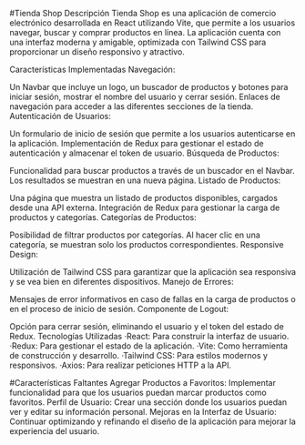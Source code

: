 #Tienda Shop
Descripción
Tienda Shop es una aplicación de comercio electrónico desarrollada en React utilizando Vite, que permite a los usuarios navegar, buscar y comprar productos en línea. La aplicación cuenta con una interfaz moderna y amigable, optimizada con Tailwind CSS para proporcionar un diseño responsivo y atractivo.

Características Implementadas
Navegación:

Un Navbar que incluye un logo, un buscador de productos y botones para iniciar sesión, mostrar el nombre del usuario y cerrar sesión.
Enlaces de navegación para acceder a las diferentes secciones de la tienda.
Autenticación de Usuarios:

Un formulario de inicio de sesión que permite a los usuarios autenticarse en la aplicación.
Implementación de Redux para gestionar el estado de autenticación y almacenar el token de usuario.
Búsqueda de Productos:

Funcionalidad para buscar productos a través de un buscador en el Navbar. Los resultados se muestran en una nueva página.
Listado de Productos:

Una página que muestra un listado de productos disponibles, cargados desde una API externa.
Integración de Redux para gestionar la carga de productos y categorías.
Categorías de Productos:

Posibilidad de filtrar productos por categorías. Al hacer clic en una categoría, se muestran solo los productos correspondientes.
Responsive Design:

Utilización de Tailwind CSS para garantizar que la aplicación sea responsiva y se vea bien en diferentes dispositivos.
Manejo de Errores:

Mensajes de error informativos en caso de fallas en la carga de productos o en el proceso de inicio de sesión.
Componente de Logout:

Opción para cerrar sesión, eliminando el usuario y el token del estado de Redux.
Tecnologías Utilizadas
·React: Para construir la interfaz de usuario.
·Redux: Para gestionar el estado de la aplicación.
·Vite: Como herramienta de construcción y desarrollo.
·Tailwind CSS: Para estilos modernos y responsivos.
·Axios: Para realizar peticiones HTTP a la API.

#Características Faltantes
Agregar Productos a Favoritos: Implementar funcionalidad para que los usuarios puedan marcar productos como favoritos.
Perfil de Usuario: Crear una sección donde los usuarios puedan ver y editar su información personal.
Mejoras en la Interfaz de Usuario: Continuar optimizando y refinando el diseño de la aplicación para mejorar la experiencia del usuario.
